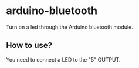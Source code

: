 # arduino-bluetooth
Turn on a led through the Arduino bluetooth module.

<h2>How to use?</h2>
You need to connect a LED to the "5" OUTPUT.
